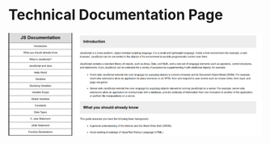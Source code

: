 # Technical Documentation Page

![Screen shot of the technical documentation page](./images/documentation.png)
